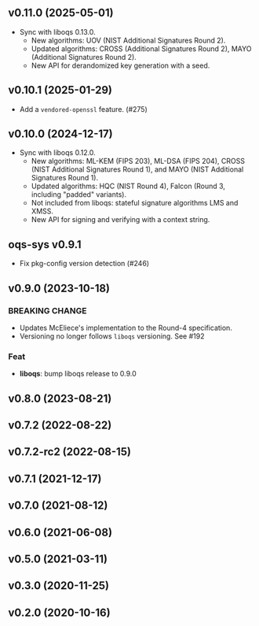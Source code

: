 ## v0.11.0 (2025-05-01)

- Sync with liboqs 0.13.0.
  - New algorithms: UOV (NIST Additional Signatures Round 2).
  - Updated algorithms: CROSS (Additional Signatures Round 2), MAYO (Additional Signatures Round 2).
  - New API for derandomized key generation with a seed.

## v0.10.1 (2025-01-29)

- Add a `vendored-openssl` feature. (#275)

## v0.10.0 (2024-12-17)

- Sync with liboqs 0.12.0.
  - New algorithms: ML-KEM (FIPS 203), ML-DSA (FIPS 204), CROSS (NIST Additional Signatures Round 1), and MAYO (NIST Additional Signatures Round 1).
  - Updated algorithms: HQC (NIST Round 4), Falcon (Round 3, including "padded" variants).
  - Not included from liboqs: stateful signature algorithms LMS and XMSS.
  - New API for signing and verifying with a context string.

## oqs-sys v0.9.1

* Fix pkg-config version detection (#246)

## v0.9.0 (2023-10-18)

### BREAKING CHANGE

- Updates McEliece's implementation to the Round-4 specification.
- Versioning no longer follows `liboqs` versioning. See #192

### Feat

- **liboqs**: bump liboqs release to 0.9.0

## v0.8.0 (2023-08-21)

## v0.7.2 (2022-08-22)

## v0.7.2-rc2 (2022-08-15)

## v0.7.1 (2021-12-17)

## v0.7.0 (2021-08-12)

## v0.6.0 (2021-06-08)

## v0.5.0 (2021-03-11)

## v0.3.0 (2020-11-25)

## v0.2.0 (2020-10-16)

